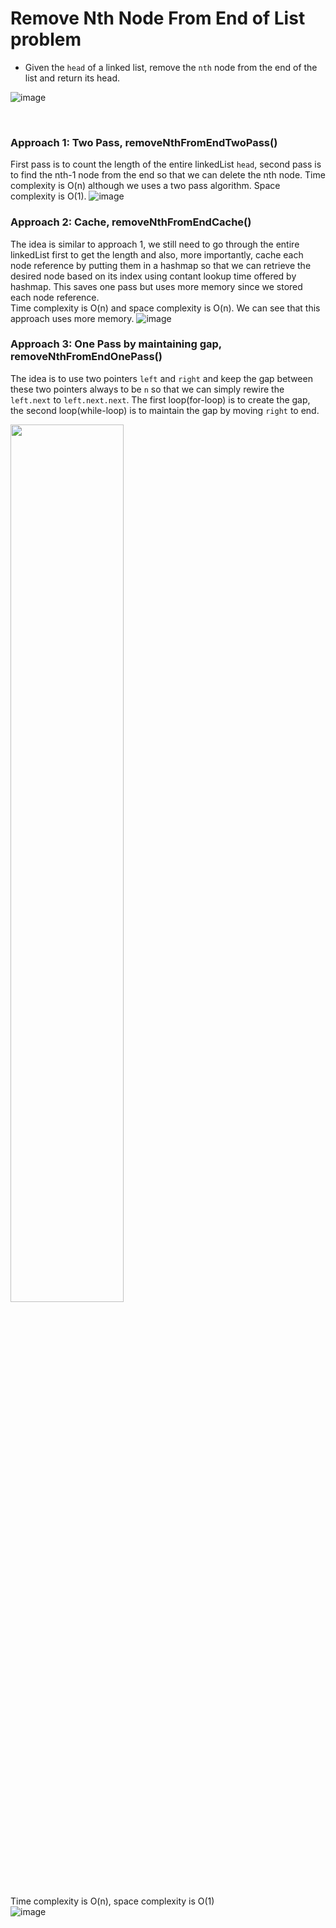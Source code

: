 # Remove Nth Node From End of List problem
* Given the `head` of a linked list, remove the `nth` node from the end of the list and return its head.

![image](https://user-images.githubusercontent.com/25105806/120162598-67ce2c00-c1ad-11eb-869e-7d377d5d1797.png)  

<br />

### Approach 1: Two Pass, removeNthFromEndTwoPass()
First pass is to count the length of the entire linkedList `head`, second pass is to find the nth-1 node from the end so that we can delete the nth node. Time complexity is O(n) although we uses a two pass algorithm. Space complexity is O(1).
![image](https://user-images.githubusercontent.com/25105806/120163163-11adb880-c1ae-11eb-8876-db4c6d4e3dd7.png)

### Approach 2: Cache, removeNthFromEndCache()
The idea is similar to approach 1, we still need to go through the entire linkedList first to get the length and also, more importantly, cache each node reference by putting them in a hashmap so that we can retrieve the desired node based on its index using contant lookup time offered by hashmap. This saves one pass but uses more memory since we stored each node reference.\
Time complexity is O(n) and space complexity is O(n). We can see that this approach uses more memory.
![image](https://user-images.githubusercontent.com/25105806/120164001-f2635b00-c1ae-11eb-8e9a-7e6234ccb959.png)

### Approach 3: One Pass by maintaining gap, removeNthFromEndOnePass()
The idea is to use two pointers `left` and `right` and keep the gap between these two pointers always to be `n` so that we can simply rewire the `left.next` to `left.next.next`. The first loop(for-loop) is to create the gap, the second loop(while-loop) is to maintain the gap by moving `right` to end.

<img src="https://user-images.githubusercontent.com/25105806/120165022-ff347e80-c1af-11eb-86ae-9ba6a2765f28.png" width="60%" height="60%">
<br />

Time complexity is O(n), space complexity is O(1)\
![image](https://user-images.githubusercontent.com/25105806/120165481-7a963000-c1b0-11eb-81c7-1feb28f0794e.png)




